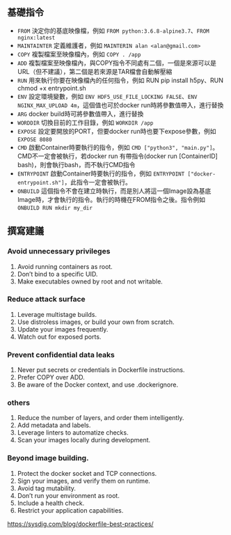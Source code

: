 ## 基礎指令
- `FROM` 決定你的基底映像檔，例如 `FROM python:3.6.8-alpine3.7`、`FROM nginx:latest`
- `MAINTAINTER` 定義維護者，例如 `MAINTERIN alan <alan@gmail.com>`
- `COPY` 複製檔案至映像檔內，例如 `COPY . /app`
- `ADD` 複製檔案至映像檔內，與COPY指令不同處有二個，一個是來源可以是URL（但不建議），第二個是若來源是TAR檔會自動解壓縮
- `RUN` 用來執行你要在映像檔內的任何指令，例如 RUN pip install h5py、RUN chmod +x entrypoint.sh
- `ENV` 設定環境變數，例如 `ENV HDF5_USE_FILE_LOCKING FALSE`、`ENV NGINX_MAX_UPLOAD 4m`，這個值也可於docker run時將參數值帶入，進行替換
- `ARG` docker build時可將參數值帶入，進行替換
- `WORDDIR` 切換目前的工作目錄，例如 `WORKDIR /app`
- `EXPOSE` 設定要開放的PORT，但要docker run時也要下expose參數，例如 `EXPOSE 8080`
- `CMD` 啟動Container時要執行的指令，例如 `CMD ["python3", "main.py"]`。CMD不一定會被執行，若docker run 有帶指令(docker run [ContainerID] bash)，則會執行bash，而不執行CMD指令
- `ENTRYPOINT` 啟動Container時要執行的指令，例如 `ENTRYPOINT ["docker-entrypoint.sh"]`，此指令一定會被執行。
- `ONBUILD` 這個指令不會在建立時執行，而是別人將這一個Image設為基底Image時，才會執行的指令。執行的時機在FROM指令之後。指令例如 `ONBUILD RUN mkdir my_dir`

## 撰寫建議
### Avoid unnecessary privileges
1. Avoid running containers as root.
2. Don’t bind to a specific UID.
3. Make executables owned by root and not writable.
### Reduce attack surface
1. Leverage multistage builds.
2. Use distroless images, or build your own from scratch.
3. Update your images frequently.
4. Watch out for exposed ports.
### Prevent confidential data leaks
1. Never put secrets or credentials in Dockerfile instructions.
2. Prefer COPY over ADD.
3. Be aware of the Docker context, and use .dockerignore.
### others
1. Reduce the number of layers, and order them intelligently.
2. Add metadata and labels.
3. Leverage linters to automatize checks.
4. Scan your images locally during development.
### Beyond image building.
1. Protect the docker socket and TCP connections.
2. Sign your images, and verify them on runtime.
3. Avoid tag mutability.
4. Don’t run your environment as root.
5. Include a health check.
6. Restrict your application capabilities.


https://sysdig.com/blog/dockerfile-best-practices/
